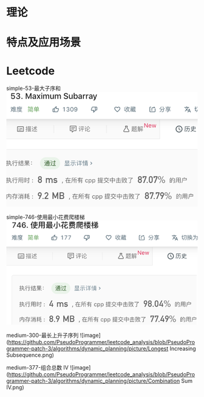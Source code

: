 # 理论
# 特点及应用场景
# Leetcode
simple-53-最大子序和
![image](https://github.com/PseudoProgrammer/leetcode_analysis/blob/PseudoProgrammer-patch-3/algorithms/dynamic_planning/picture/Maximum_Subarray.png)

simple-746-使用最小花费爬楼梯
![image](https://github.com/PseudoProgrammer/leetcode_analysis/blob/PseudoProgrammer-patch-3/algorithms/dynamic_planning/picture/Min_Cost_Climbing_Stairs.png)

medium-300-最长上升子序列
![image](https://github.com/PseudoProgrammer/leetcode_analysis/blob/PseudoProgrammer-patch-3/algorithms/dynamic_planning/picture/Longest Increasing Subsequence.png)

medium-377-组合总数 IV
![image](https://github.com/PseudoProgrammer/leetcode_analysis/blob/PseudoProgrammer-patch-3/algorithms/dynamic_planning/picture/Combination Sum IV.png)


